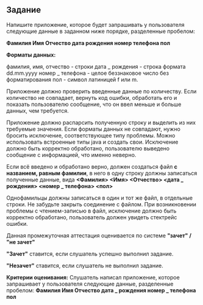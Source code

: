 ## Задание

Напишите приложение, которое будет запрашивать у пользователя следующие данные в заданном ниже порядке, разделенные пробелом:

**Фамилия Имя Отчество дата рождения номер телефона пол**

**Форматы данных:**

фамилия, имя, отчество - строки
дата _ рождения - строка формата dd.mm.yyyy
номер _ телефона - целое беззнаковое число без форматирования
пол - символ латиницей f или m.

Приложение должно проверить введенные данные по количеству. Если количество не совпадает, вернуть код ошибки, обработать его и показать пользователю сообщение, что он ввел меньше и больше данных, чем требуется.

Приложение должно распарсить полученную строку и выделить из них требуемые значения. Если форматы данных не совпадают, нужно бросить исключение, соответствующее типу проблемы. Можно использовать встроенные типы java и создать свои. Исключение должно быть корректно обработано, пользователю выведено сообщение с информацией, что именно неверно.

Если всё введено и обработано верно, должен создаться файл **с названием, равным фамилии**, в него в одну строку должны записаться полученные данные, вида
**<Фамилия> <Имя> <Отчество> <дата _ рождения> <номер _ телефона> <пол>**

Однофамильцы должны записаться в один и тот же файл, в отдельные строки.
Не забудьте закрыть соединение с файлом.
При возникновении проблемы с чтением-записью в файл, исключение должно быть корректно обработано, пользователь должен увидеть стектрейс ошибки.

Данная промежуточная аттестация оценивается по системе **"зачет" / "не зачет"**

**"Зачет"** ставится, если слушатель успешно выполнил задание.

**"Незачет"** ставится, если слушатель не выполнил задание.

**Критерии оценивания:** Слушатель написал приложение, которое запрашивает у пользователя следующие данные, разделенные пробелом: **Фамилия Имя Отчество дата _ рождения номер _ телефона пол**